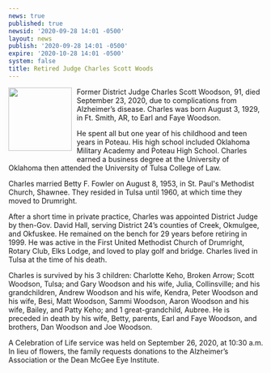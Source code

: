 ```yaml
---
news: true
published: true
newsid: '2020-09-28 14:01 -0500'
layout: news
publish: '2020-09-28 14:01 -0500'
expire: '2020-10-28 14:01 -0500'
system: false
title: Retired Judge Charles Scott Woods
---
```

<img style="width: 125px; float: left; margin: 0 10px 10px 0;" src="http://www.oscn.net/images/news/charles-scott-woods.jpg" />Former District Judge Charles Scott Woodson, 91, died September 23, 2020, due to complications from Alzheimer’s disease.  Charles was born August 3, 1929, in Ft. Smith, AR, to Earl and Faye Woodson. 

He spent all but one year of his childhood and teen years in Poteau.  His high school included Oklahoma Military Academy and Poteau High School.  Charles earned a business degree at the University of Oklahoma then attended the University of Tulsa College of Law.  

Charles married Betty F. Fowler on August 8, 1953, in St. Paul's Methodist Church, Shawnee. They resided in Tulsa until 1960, at which time they moved to Drumright. 

After a short time in private practice, Charles was appointed District Judge by then-Gov. David Hall, serving District 24’s counties of Creek, Okmulgee, and Okfuskee.  He remained on the bench for 29 years before retiring in 1999.  He was active in the First United Methodist Church of Drumright, Rotary Club, Elks Lodge, and loved to play golf and bridge. Charles lived in Tulsa at the time of his death.  

Charles is survived by his 3 children: Charlotte Keho, Broken Arrow; Scott Woodson, Tulsa; and Gary Woodson and his wife, Julia, Collinsville; and his grandchildren, Andrew Woodson and his wife, Kendra, Peter Woodson and his wife, Besi, Matt Woodson, Sammi Woodson, Aaron Woodson and his wife, Bailey, and Patty Keho; and 1 great-grandchild, Aubree. He is preceded in death by his wife, Betty, parents, Earl and Faye Woodson, and brothers, Dan Woodson and Joe Woodson.  

A Celebration of Life service was held on September 26, 2020, at 10:30 a.m. In lieu of flowers, the family requests donations to the Alzheimer’s Association or the Dean McGee Eye Institute.  
